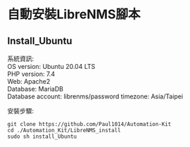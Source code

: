 # 自動安裝LibreNMS腳本

## Install_Ubuntu
系統資訊:  
OS version: Ubuntu 20.04 LTS  
PHP version: 7.4  
Web: Apache2  
Database: MariaDB  
Database account: librenms/password
timezone: Asia/Taipei  

安裝步驟:  
```
git clone https://github.com/Paul1014/Automation-Kit
cd ./Automation_Kit/LibreNMS_install
sudo sh install_Ubuntu
```
